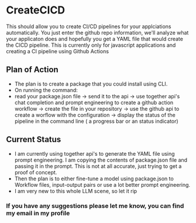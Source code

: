 # CreateCICD
This should allow you to create CI/CD pipelines for your applciations automatically. You just enter the github repo information, we'll analyze what your applicaton does and hopefully you get a YAML file that would create the CICD pipeline. This is currently only for javascript applications and creating a CI pipeline using Github Actions

## Plan of Action
- The plan is to create a package that you could install using CLI. 
- On running the command:
- read your package.json file -> send it to the api -> use together api's chat completion and prompt engineering to create a github action workflow -> create the file in your repository -> use the github api to create a worflow with the configuration -> display the status of the pipeline in the command line ( a progress bar or an status indicator)

## Current Status
- I am currently using together api's to generate the YAML file using prompt engineering. I am copying the contents of package.json file and passing it in the prompt. This is not at all accurate, just trying to get a proof of concept.
- Then the plan is to either fine-tune a model using package.json to Workflow files, input-output pairs or use a lot better prompt engineering.
- I am very new to this whole LLM scene, so let it rip 

### If you have any suggestions please let me know, you can find my email in my profile

